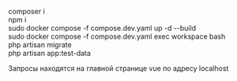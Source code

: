 composer i<br>
npm i<br>
sudo docker compose -f compose.dev.yaml up -d --build<br>
sudo docker compose -f compose.dev.yaml exec workspace bash<br>
php artisan migrate<br>
php artisan app:test-data<br>


Запросы находятся на главной странице vue по адресу localhost



